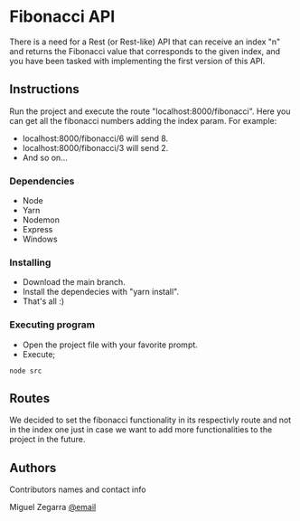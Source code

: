 # Fibonacci API

There is a need for a Rest (or Rest-like) API that can receive an index "n" and returns the Fibonacci value that corresponds to the given index, and you have been tasked with implementing the first version of this API.

## Instructions

Run the project and execute the route "localhost:8000/fibonacci". Here you can get all the fibonacci numbers adding the index param. For example:

* localhost:8000/fibonacci/6 will send 8.
* localhost:8000/fibonacci/3 will send 2.
* And so on...

### Dependencies

* Node
* Yarn
* Nodemon
* Express
* Windows

### Installing

* Download the main branch.
* Install the dependecies with "yarn install".
* That's all :)

### Executing program

* Open the project file with your favorite prompt.
* Execute;
```
node src
```

## Routes
We decided to set the fibonacci functionality in its respectivly route and not in the index one just in case we want to add more functionalities to the project in the future.

## Authors

Contributors names and contact info

Miguel Zegarra
[@email](armando.zegarra@ucsp.edu.pe)
